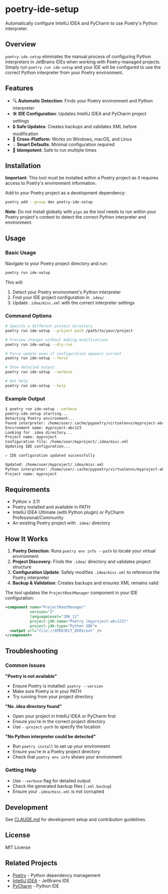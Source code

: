 # poetry-ide-setup

Automatically configure IntelliJ IDEA and PyCharm to use Poetry's Python interpreter.

## Overview

`poetry-ide-setup` eliminates the manual process of configuring Python interpreters in JetBrains IDEs when working with Poetry-managed projects. Simply run `poetry run ide-setup` and your IDE will be configured to use the correct Python interpreter from your Poetry environment.

## Features

- 🔍 **Automatic Detection**: Finds your Poetry environment and Python interpreter
- 🛠️ **IDE Configuration**: Updates IntelliJ IDEA and PyCharm project settings
- 🔒 **Safe Updates**: Creates backups and validates XML before modification  
- 🚀 **Cross-Platform**: Works on Windows, macOS, and Linux
- 💡 **Smart Defaults**: Minimal configuration required
- 🔄 **Idempotent**: Safe to run multiple times

## Installation

**Important**: This tool must be installed within a Poetry project as it requires access to Poetry's environment information.

Add to your Poetry project as a development dependency:

```bash
poetry add --group dev poetry-ide-setup
```

**Note**: Do not install globally with `pipx` as the tool needs to run within your Poetry project's context to detect the correct Python interpreter and environment.

## Usage

### Basic Usage

Navigate to your Poetry project directory and run:

```bash
poetry run ide-setup
```

This will:
1. Detect your Poetry environment's Python interpreter
2. Find your IDE project configuration in `.idea/`
3. Update `.idea/misc.xml` with the correct interpreter settings

### Command Options

```bash
# Specify a different project directory
poetry run ide-setup --project-path /path/to/your/project

# Preview changes without making modifications
poetry run ide-setup --dry-run

# Force update even if configuration appears current
poetry run ide-setup --force

# Show detailed output
poetry run ide-setup --verbose

# Get help
poetry run ide-setup --help
```

### Example Output

```bash
$ poetry run ide-setup --verbose
poetry-ide-setup starting...
Detecting Poetry environment...
Found interpreter: /home/user/.cache/pypoetry/virtualenvs/myproject-abc123/bin/python
Environment name: myproject-abc123
Looking for .idea directory...
Project name: myproject
Configuration file: /home/user/myproject/.idea/misc.xml
Updating IDE configuration...

✓ IDE configuration updated successfully

Updated: /home/user/myproject/.idea/misc.xml
Python interpreter: /home/user/.cache/pypoetry/virtualenvs/myproject-abc123/bin/python  
Project name: myproject
```

## Requirements

- Python ≥ 3.11
- Poetry installed and available in PATH
- IntelliJ IDEA Ultimate (with Python plugin) or PyCharm Professional/Community
- An existing Poetry project with `.idea/` directory

## How It Works

1. **Poetry Detection**: Runs `poetry env info --path` to locate your virtual environment
2. **Project Discovery**: Finds the `.idea/` directory and validates project structure
3. **Configuration Update**: Safely modifies `.idea/misc.xml` to reference the Poetry interpreter
4. **Backup & Validation**: Creates backups and ensures XML remains valid

The tool updates the `ProjectRootManager` component in your IDE configuration:

```xml
<component name="ProjectRootManager" 
           version="2" 
           languageLevel="JDK_11" 
           project-jdk-name="Poetry (myproject-abc123)" 
           project-jdk-type="Python SDK">
  <output url="file://$PROJECT_DIR$/out" />
</component>
```

## Troubleshooting

### Common Issues

**"Poetry is not available"**
- Ensure Poetry is installed: `poetry --version`
- Make sure Poetry is in your PATH
- Try running from your project directory

**"No .idea directory found"**  
- Open your project in IntelliJ IDEA or PyCharm first
- Ensure you're in the correct project directory
- Use `--project-path` to specify the location

**"No Python interpreter could be detected"**
- Run `poetry install` to set up your environment
- Ensure you're in a Poetry project directory
- Check that `poetry env info` shows your environment

### Getting Help

- Use `--verbose` flag for detailed output
- Check the generated backup files (`.xml.backup`)
- Ensure your `.idea/misc.xml` is not corrupted

## Development

See [CLAUDE.md](CLAUDE.md) for development setup and contribution guidelines.

## License

MIT License

## Related Projects

- [Poetry](https://python-poetry.org/) - Python dependency management
- [IntelliJ IDEA](https://www.jetbrains.com/idea/) - JetBrains IDE
- [PyCharm](https://www.jetbrains.com/pycharm/) - Python IDE
